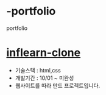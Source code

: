 # -portfolio
portfolio

[inflearn-clone](https://github.com/devyoon99/inflearn-clone/blob/main/README.md)
=
- 기술스택 : html,css
- 개발기간 : 10/01 ~ 미완성
- 웹사이트를 따라 만드 프로젝트입니다.
